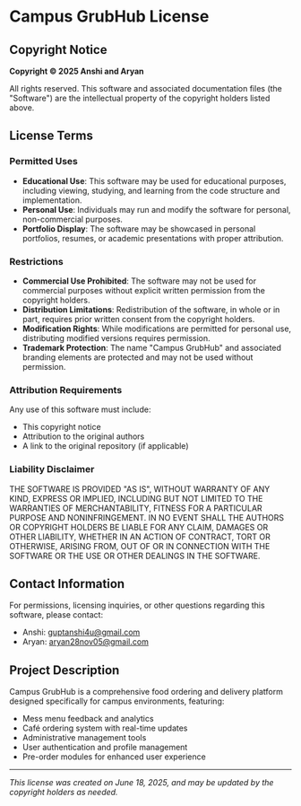 # Campus GrubHub License

## Copyright Notice

**Copyright © 2025 Anshi and Aryan**

All rights reserved. This software and associated documentation files (the "Software") are the intellectual property of the copyright holders listed above.

## License Terms

### Permitted Uses
- **Educational Use**: This software may be used for educational purposes, including viewing, studying, and learning from the code structure and implementation.
- **Personal Use**: Individuals may run and modify the software for personal, non-commercial purposes.
- **Portfolio Display**: The software may be showcased in personal portfolios, resumes, or academic presentations with proper attribution.

### Restrictions
- **Commercial Use Prohibited**: The software may not be used for commercial purposes without explicit written permission from the copyright holders.
- **Distribution Limitations**: Redistribution of the software, in whole or in part, requires prior written consent from the copyright holders.
- **Modification Rights**: While modifications are permitted for personal use, distributing modified versions requires permission.
- **Trademark Protection**: The name "Campus GrubHub" and associated branding elements are protected and may not be used without permission.

### Attribution Requirements
Any use of this software must include:
- This copyright notice
- Attribution to the original authors
- A link to the original repository (if applicable)

### Liability Disclaimer
THE SOFTWARE IS PROVIDED "AS IS", WITHOUT WARRANTY OF ANY KIND, EXPRESS OR IMPLIED, INCLUDING BUT NOT LIMITED TO THE WARRANTIES OF MERCHANTABILITY, FITNESS FOR A PARTICULAR PURPOSE AND NONINFRINGEMENT. IN NO EVENT SHALL THE AUTHORS OR COPYRIGHT HOLDERS BE LIABLE FOR ANY CLAIM, DAMAGES OR OTHER LIABILITY, WHETHER IN AN ACTION OF CONTRACT, TORT OR OTHERWISE, ARISING FROM, OUT OF OR IN CONNECTION WITH THE SOFTWARE OR THE USE OR OTHER DEALINGS IN THE SOFTWARE.

## Contact Information
For permissions, licensing inquiries, or other questions regarding this software, please contact:
- Anshi: guptanshi4u@gmail.com
- Aryan: aryan28nov05@gmail.com

## Project Description
Campus GrubHub is a comprehensive food ordering and delivery platform designed specifically for campus environments, featuring:
- Mess menu feedback and analytics
- Café ordering system with real-time updates
- Administrative management tools
- User authentication and profile management
- Pre-order modules for enhanced user experience

---

*This license was created on June 18, 2025, and may be updated by the copyright holders as needed.*